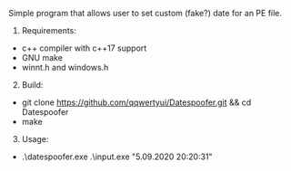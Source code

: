 Simple program that allows user to set custom (fake?) date for an PE file.

1. Requirements:
- c++ compiler with c++17 support
- GNU make
- winnt.h and windows.h

2. Build:
- git clone https://github.com/qqwertyui/Datespoofer.git && cd Datespoofer
- make

3. Usage:
- .\datespoofer.exe .\input.exe "5.09.2020 20:20:31"
